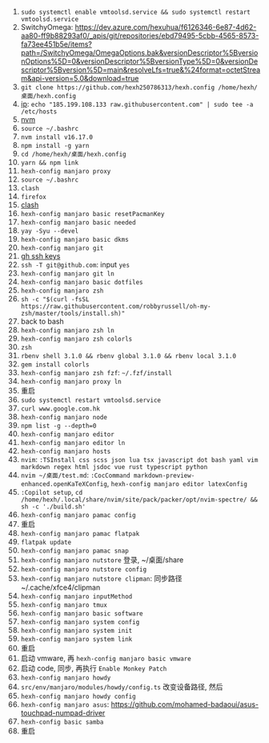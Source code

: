 1. `sudo systemctl enable vmtoolsd.service && sudo systemctl restart vmtoolsd.service`
2. SwitchyOmega: https://dev.azure.com/hexuhua/f6126346-6e87-4d62-aa80-ff9b88293af0/_apis/git/repositories/ebd79495-5cbb-4565-8573-fa73ee451b5e/items?path=/SwitchyOmega/OmegaOptions.bak&versionDescriptor%5BversionOptions%5D=0&versionDescriptor%5BversionType%5D=0&versionDescriptor%5Bversion%5D=main&resolveLfs=true&%24format=octetStream&api-version=5.0&download=true
3. `git clone https://github.com/hexh250786313/hexh.config /home/hexh/桌面/hexh.config`
4. [ip](https://myip.ms/): `echo "185.199.108.133 raw.githubusercontent.com" | sudo tee -a /etc/hosts`
5. [nvm](https://github.com/nvm-sh/nvm#installing-and-updating)
6. `source ~/.bashrc`
7. `nvm install v16.17.0`
8. `npm install -g yarn`
9. `cd /home/hexh/桌面/hexh.config`
10. `yarn && npm link`
11. `hexh-config manjaro proxy`
12. `source ~/.bashrc`
13. `clash`
14. `firefox`
15. [clash](https://clash.razord.top/)
16. `hexh-config manjaro basic resetPacmanKey`
17. `hexh-config manjaro basic needed`
18. `yay -Syu --devel`
19. `hexh-config manjaro basic dkms`
20. `hexh-config manjaro git`
21. [gh ssh keys](https://github.com/settings/keys)
22. `ssh -T git@github.com`: input `yes`
23. `hexh-config manjaro git ln`
24. `hexh-config manjaro basic dotfiles`
25. `hexh-config manjaro zsh`
26. `sh -c "$(curl -fsSL https://raw.githubusercontent.com/robbyrussell/oh-my-zsh/master/tools/install.sh)"`
27. back to bash
28. `hexh-config manjaro zsh ln`
29. `hexh-config manjaro zsh colorls`
30. `zsh`
31. `rbenv shell 3.1.0 && rbenv global 3.1.0 && rbenv local 3.1.0`
32. `gem install colorls`
33. `hexh-config manjaro zsh fzf`: `~/.fzf/install`
34. `hexh-config manjaro proxy ln`
35. 重启
36. `sudo systemctl restart vmtoolsd.service`
37. `curl www.google.com.hk`
38. `hexh-config manjaro node`
39. `npm list -g --depth=0`
40. `hexh-config manjaro editor`
41. `hexh-config manjaro editor ln`
42. `hexh-config manjaro hosts`
43. `nvim`: `:TSInstall css scss json lua tsx javascript dot bash yaml vim markdown regex html jsdoc vue rust typescript python`
44. `nvim ~/桌面/test.md`: `:CocCommand markdown-preview-enhanced.openKaTeXConfig`, `hexh-config manjaro editor latexConfig`
45. `:Copilot setup`, `cd /home/hexh/.local/share/nvim/site/pack/packer/opt/nvim-spectre/ && sh -c './build.sh'`
46. `hexh-config manjaro pamac config`
47. 重启
48. `hexh-config manjaro pamac flatpak`
49. `flatpak update`
50. `hexh-config manjaro pamac snap`
51. `hexh-config manjaro nutstore` 登录, ~/桌面/share
52. `hexh-config manjaro nutstore config`
53. `hexh-config manjaro nutstore clipman`: 同步路径 ~/.cache/xfce4/clipman
54. `hexh-config manjaro inputMethod`
55. `hexh-config manjaro tmux`
56. `hexh-config manjaro basic software`
57. `hexh-config manjaro system config`
58. `hexh-config manjaro system init`
59. `hexh-config manjaro system link`
60. 重启
61. 启动 vmware, 再 `hexh-config manjaro basic vmware`
62. 启动 code, 同步, 再执行 `Enable Monkey Patch`
63. `hexh-config manjaro howdy`
64. `src/env/manjaro/modules/howdy/config.ts` 改变设备路径, 然后
65. `hexh-config manjaro howdy config`
66. `hexh-config manjaro asus`: https://github.com/mohamed-badaoui/asus-touchpad-numpad-driver
67. `hexh-config basic samba`
68. 重启
